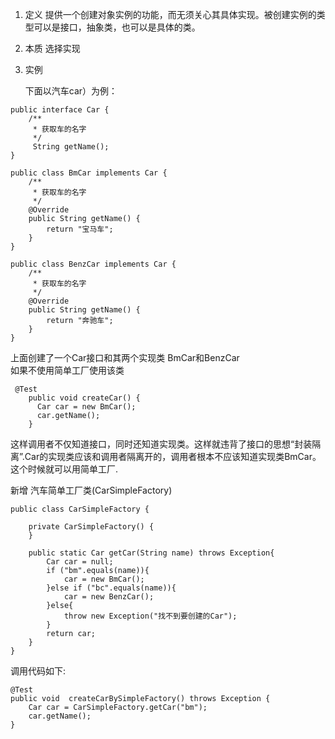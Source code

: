 1. 定义
   提供一个创建对象实例的功能，而无须关心其具体实现。被创建实例的类型可以是接口，抽象类，也可以是具体的类。
2. 本质 选择实现   
3. 实例

   下面以汽车car）为例：
    
```
public interface Car {
    /**
     * 获取车的名字
     */
     String getName();
}

```


```
public class BmCar implements Car {
    /**
     * 获取车的名字
     */
    @Override
    public String getName() {
        return "宝马车";
    }
}
```

```
public class BenzCar implements Car {
    /**
     * 获取车的名字
     */
    @Override
    public String getName() {
        return "奔驰车";
    }
}
```
 上面创建了一个Car接口和其两个实现类 BmCar和BenzCar   
 如果不使用简单工厂使用该类
 
```
 @Test
    public void createCar() {
      Car car = new BmCar();
      car.getName();
    }
```
这样调用者不仅知道接口，同时还知道实现类。这样就违背了接口的思想“封装隔离”.Car的实现类应该和调用者隔离开的，调用者根本不应该知道实现类BmCar。这个时候就可以用简单工厂.

新增 汽车简单工厂类(CarSimpleFactory)

```
public class CarSimpleFactory {
    
    private CarSimpleFactory() {
    }

    public static Car getCar(String name) throws Exception{
        Car car = null;
        if ("bm".equals(name)){
            car = new BmCar();
        }else if ("bc".equals(name)){
            car = new BenzCar();
        }else{
            throw new Exception("找不到要创建的Car");
        }
        return car;
    }
}
```
调用代码如下:

```
@Test
public void  createCarBySimpleFactory() throws Exception {
    Car car = CarSimpleFactory.getCar("bm");
    car.getName();
}
```


